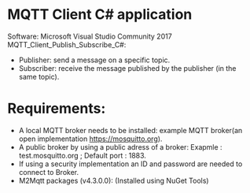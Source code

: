 # MQTT Client C# application
Software: Microsoft Visual Studio Community 2017
MQTT_Client_Publish_Subscribe_C#:
- Publisher: send a message on a specific topic.
- Subscriber: receive the message published by the publisher (in the same topic).

# Requirements:
   - A local MQTT broker needs to be installed: example MQTT broker(an open implementation https://mosquitto.org).
   - A public broker by using a public adress of a broker: Exapmle : test.mosquitto.org ; Default port : 1883.
   - If using a security implementation an ID and password are needed to connect to Broker.
   - M2Mqtt packages (v4.3.0.0): (Installed using NuGet Tools)
